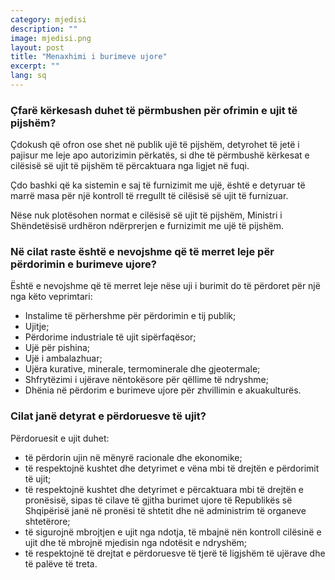 ```yaml
---
category: mjedisi
description: ""
image: mjedisi.png
layout: post
title: "Menaxhimi i burimeve ujore"
excerpt: ""
lang: sq
---
```

<script>
var data = { topics: [
  {
    title: "Menaxhimi i burimeve ujore",
    text: function(){ return $("#part1").html(); }
  }
]};
</script>

<div id="part1" class="hidden">
<h3>Çfarë kërkesash duhet të përmbushen për ofrimin e ujit të pijshëm?</h3>
<p>Çdokush që ofron ose shet në publik ujë të pijshëm, detyrohet të jetë i pajisur me leje apo autorizimin përkatës, si dhe të përmbushë kërkesat e cilësisë së ujit të pijshëm të përcaktuara nga ligjet në fuqi.</p>
<p>Çdo bashki që ka sistemin e saj të furnizimit me ujë, është e detyruar të marrë masa për një kontroll të rregullt të cilësisë së ujit të furnizuar.</p>
<p>Nëse nuk plotësohen normat e cilësisë së ujit të pijshëm, Ministri i Shëndetësisë urdhëron ndërprerjen e furnizimit me ujë të pijshëm.</p>
<h3>Në cilat raste është e nevojshme që të merret leje për përdorimin e burimeve ujore?</h3>
Është e nevojshme që të merret leje nëse uji i burimit do të përdoret për një nga këto veprimtari:
<ul>
<li>Instalime të përhershme për përdorimin e tij publik; </li>
<li>Ujitje;</li>
<li>Përdorime industriale të ujit sipërfaqësor; </li>
<li>Ujë për pishina;</li>
<li>Ujë i ambalazhuar;</li>
<li>Ujëra kurative, minerale, termominerale dhe gjeotermale;</li>
<li>Shfrytëzimi i ujërave nëntokësore për qëllime të ndryshme;</li>
<li>Dhënia në përdorim e burimeve ujore për zhvillimin e akuakulturës.</li>
</ul>
<h3>Cilat janë detyrat e përdoruesve të ujit?</h3>
Përdoruesit e ujit duhet:
<ul>
<li>të përdorin ujin në mënyrë racionale dhe ekonomike;</li>
<li>të respektojnë kushtet dhe detyrimet e vëna mbi të drejtën e përdorimit të ujit;</li>
<li>të respektojnë kushtet dhe detyrimet e përcaktuara mbi të drejtën e pronësisë, sipas të cilave të gjitha burimet ujore të Republikës së Shqipërisë janë në pronësi të shtetit dhe në administrim të organeve shtetërore;</li>
<li>të sigurojnë mbrojtjen e ujit nga ndotja, të mbajnë nën kontroll cilësinë e ujit dhe të mbrojnë mjedisin nga ndotësit e ndryshëm;</li>
<li>të respektojnë të drejtat e përdoruesve të tjerë të ligjshëm të ujërave dhe të palëve të treta.</li>
</ul>
</div>

<div class="post-content"></div>
